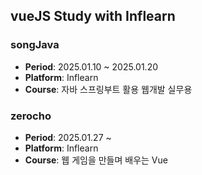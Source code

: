 ## vueJS Study with Inflearn

### songJava
- **Period**: 2025.01.10 ~ 2025.01.20
- **Platform**: Inflearn
- **Course**: 자바 스프링부트 활용 웹개발 실무용

### zerocho
- **Period**: 2025.01.27 ~ 
- **Platform**: Inflearn
- **Course**: 웹 게임을 만들며 배우는 Vue
